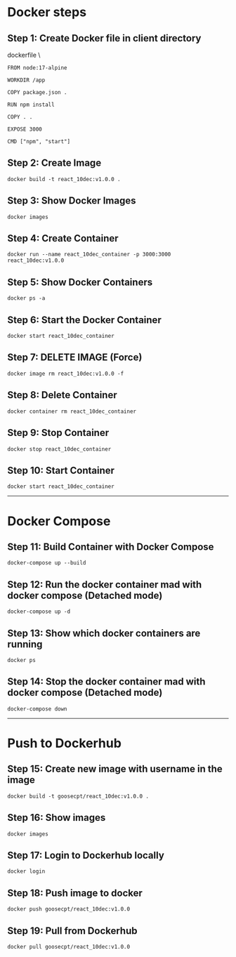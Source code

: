 # Docker steps

## Step 1: Create Docker file in client directory
dockerfile \

    FROM node:17-alpine

    WORKDIR /app

    COPY package.json .

    RUN npm install

    COPY . . 

    EXPOSE 3000

    CMD ["npm", "start"]

## Step 2: Create Image
    docker build -t react_10dec:v1.0.0 .

## Step 3: Show Docker Images
    docker images

## Step 4: Create Container
    docker run --name react_10dec_container -p 3000:3000 react_10dec:v1.0.0

## Step 5: Show Docker Containers
    docker ps -a

## Step 6: Start the Docker Container
    docker start react_10dec_container

## Step 7: DELETE IMAGE (Force)
    docker image rm react_10dec:v1.0.0 -f

## Step 8: Delete Container 
    docker container rm react_10dec_container

## Step 9: Stop Container 
    docker stop react_10dec_container

## Step 10: Start Container 
    docker start react_10dec_container

---

# Docker Compose 

## Step 11: Build Container with Docker Compose
    docker-compose up --build

## Step 12: Run the docker container mad with docker compose (Detached mode)
    docker-compose up -d

## Step 13: Show which docker containers are running
    docker ps

## Step 14: Stop the docker container mad with docker compose (Detached mode)
    docker-compose down

---

# Push to Dockerhub
##  Step 15: Create new image with username in the image
    docker build -t goosecpt/react_10dec:v1.0.0 .

##  Step 16: Show images
    docker images

##  Step 17: Login to Dockerhub locally
    docker login

##  Step 18: Push image to docker
    docker push goosecpt/react_10dec:v1.0.0

## Step 19: Pull from Dockerhub
    docker pull goosecpt/react_10dec:v1.0.0


